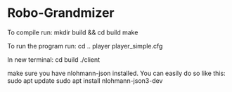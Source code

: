 # Robo-Grandmizer

To compile run:
mkdir build && cd build 
make

To run the program run:
cd ..
player player_simple.cfg

In new terminal:
cd build
./client

make sure you have nlohmann-json installed. You can easily do so like this:
    sudo apt update
    sudo apt install nlohmann-json3-dev

